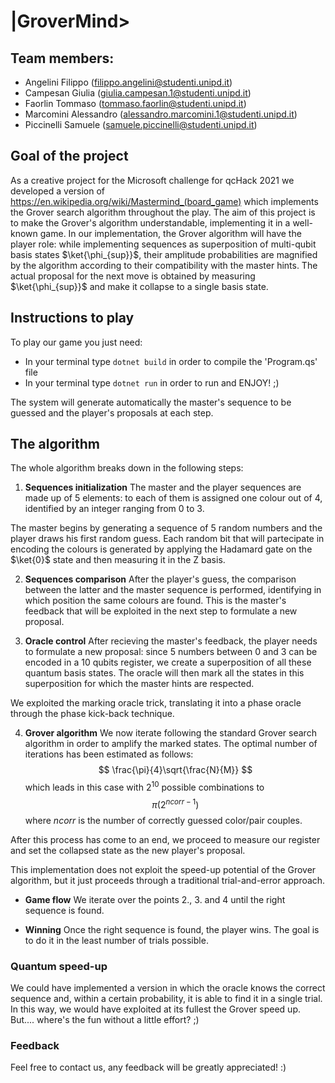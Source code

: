 # |GroverMind>

## Team members:
* Angelini Filippo      (filippo.angelini@studenti.unipd.it)
* Campesan Giulia       (giulia.campesan.1@studenti.unipd.it)
* Faorlin Tommaso       (tommaso.faorlin@studenti.unipd.it)
* Marcomini Alessandro  (alessandro.marcomini.1@studenti.unipd.it)
* Piccinelli Samuele    (samuele.piccinelli@studenti.unipd.it)

## Goal of the project
 
As a creative project for the Microsoft challenge for qcHack 2021 we developed a version of <https://en.wikipedia.org/wiki/Mastermind_(board_game)> which
implements the Grover search algorithm throughout the play.
The aim of this project is to make the Grover's algorithm understandable, implementing it in a well-known game.
 In our implementation, the Grover algorithm will have the player role: while implementing sequences as superposition of multi-qubit basis states $\ket{\phi_{sup}}$, their amplitude probabilities are magnified by the algorithm according to their compatibility with the master hints. The actual proposal for the next move is obtained by measuring $\ket{\phi_{sup}}$ and make it collapse to a single basis state.

## Instructions to play 
To play our game you just need:
* In your terminal type
`dotnet build`
in order to compile the 'Program.qs' file
* In your terminal type
`dotnet run`
in order to run and ENJOY! ;)

The system will generate automatically the master's sequence to be guessed and the player's proposals at each step.


## The algorithm

The whole algorithm breaks down in the following steps:

1. **Sequences initialization**
 The master and the player sequences are made up of 5 elements: to each of them is assigned one colour out of 4, identified by an integer ranging from 0 to 3.

The master begins by generating a sequence of 5 random numbers and the player draws his first random guess. 
Each random bit that will partecipate in encoding the colours is generated by applying the Hadamard gate on the $\ket{0}$ state and then measuring it in the Z basis. 

2. **Sequences comparison**
After the player's guess, the comparison between the latter and the master sequence is performed, identifying in which position the same colours are found. This is the master's feedback that will be exploited in the next step to formulate a new proposal.


3. **Oracle control**
After recieving the master's feedback, the player needs to formulate a new proposal: since 5 numbers between 0 and 3 can be encoded in a 10 qubits register, we create a superposition of all these quantum basis states. The oracle will then mark all the states in this superposition for which the master hints are respected.

We exploited the marking oracle trick, translating it into a phase oracle through the phase kick-back technique.

4. **Grover algorithm**
We now iterate following the standard Grover search algorithm in order to amplify the marked states. The optimal number of iterations has been estimated as follows:
$$ \frac{\pi}{4}\sqrt{\frac{N}{M}} $$ which leads in this case with $2^{10}$ possible combinations to $$ \pi(2^{n{corr} - 1}) $$
where $n{corr}$ is the number of correctly guessed color/pair couples.

After this process has come to an end, we proceed to measure our register and set the collapsed state as the new player's proposal.


This implementation does not exploit the speed-up potential of the Grover algorithm, but it just proceeds through a traditional trial-and-error approach. 


* **Game flow**
We iterate over the points 2., 3. and 4 until the right sequence is found.


* **Winning**
Once the right sequence is found, the player wins. The goal is to do it in the least number of trials possible.

### Quantum speed-up

We could have implemented a version in which the oracle knows the correct sequence and, within a certain probability, it is able to find it in a single trial. In this way, we would have exploited at its fullest the Grover speed up.
But.... where's the fun without a little effort? ;)

### Feedback
Feel free to contact us, any feedback will be greatly appreciated! :)



